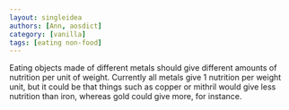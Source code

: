 ```yaml
---
layout: singleidea
authors: [Ann, aosdict]
category: [vanilla]
tags: [eating non-food]
---
```

Eating objects made of different metals should give different amounts of
nutrition per unit of weight. Currently all metals give 1 nutrition per weight
unit, but it could be that things such as copper or mithril would give less
nutrition than iron, whereas gold could give more, for instance.
